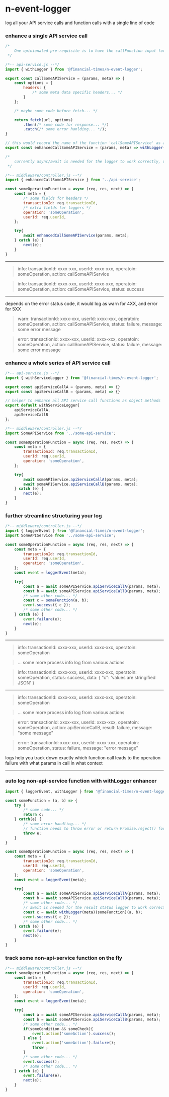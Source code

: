 # n-event-logger
log all your API service calls and function calls with a single line of code

### enhance a single API service call

```javascript
/*
	One opinionated pre-requisite is to have the callFunction input format as (params, meta) so that the callFunction can be invoked correctly with extra meta for logger
 */

/*-- api-service.js --*/
import { withLogger } from '@financial-times/n-event-logger';

export const callSomeAPIService = (params, meta) => {
	const options = {
		headers: {
			/* some meta data specific headers... */
		}
	};

	/* maybe some code before fetch... */

	return fetch(url, options)
		.then(/* some code for response... */)
		.catch(/* some error hanlding... */);
}

// this would record the name of the function 'callSomeAPIService' as action in the logger automatically
export const enhancedCallSomeAPIService = (params, meta) => withLogger(meta)(callSomeAPIService)(params, meta);

/*
	currently async/await is needed for the logger to work correctly, update coming soon
 */

/*-- middleware/controller.js --*/
import { enhancedCallSomeAPIService } from '../api-service';

const someOperationFunction = async (req, res, next) => {
	const meta = {
		/* some fields for headers */
		transactionId: req.transactionId,
		/* extra fields for loggers */
		operation: 'someOperation',
		userId: req.userId,
	};

	try{
		await enhancedCallSomeAPIService(params, meta);
	} catch (e) {
		next(e);
	}
}
```
---

> info: transactionId: xxxx-xxx, userId: xxxx-xxx, operatoin: someOperation, action: callSomeAPIService

> info: transactionId: xxxx-xxx, userId: xxxx-xxx, operatoin: someOperation, action: callSomeAPIService, status: success

---

depends on the error status code, it would log as warn for 4XX, and error for 5XX

> warn: transactionId: xxxx-xxx, userId: xxxx-xxx, operatoin: someOperation, action: callSomeAPIService, status: failure, message: some error message

> error: transactionId: xxxx-xxx, userId: xxxx-xxx, operatoin: someOperation, action: callSomeAPIService, status: failure, message: some error message

### enhance a whole series of API service call

```javascript
/*-- api-service.js --*/
import { withServiceLogger } from '@financial-times/n-event-logger';

export const apiServiceCallA = (params, meta) => {}
export const apiServiceCallB = (params, meta) => {}

// helper to enhance all API service call functions as object methods
export default withServiceLogger{
	apiServiceCallA,
	apiServiceCallB
};

/*-- middleware/controller.js --*/
import SomeAPIService from '../some-api-service';

const someOperationFunction = async (req, res, next) => {
	const meta = {
		transactionId: req.transactionId,
		userId: req.userId,
		operation: 'someOperation',
	};

	try{
		await someAPIService.apiServiceCallA(params, meta);
		await someAPIService.apiServiceCallB(params, meta);
	} catch (e) {
		next(e);
	}
}
```

### further streamline structuring your log

```javascript
/*-- middleware/controller.js --*/
import { loggerEvent } from '@financial-times/n-event-logger';
import SomeAPIService from '../some-api-service';

const someOperationFunction = async (req, res, next) => {
	const meta = {
		transactionId: req.transactionId,
		userId: req.userId,
		operation: 'someOperation',
	};
	const event = loggerEvent(meta);

	try{
		const a = await someAPIService.apiServiceCallA(params, meta);
		const b = await someAPIService.apiServiceCallB(params, meta);
		/* some other code... */
		const c = someFunction(a, b);
		event.success({ c });
		/* some other code... */
	} catch (e) {
		event.failure(e);
		next(e);
	}
}
```

---

> info: transactionId: xxxx-xxx, userId: xxxx-xxx, operatoin: someOperation

> ... some more process info log from various actions

> info: transactionId: xxxx-xxx, userId: xxxx-xxx, operatoin: someOperation, status: success, data: { "c": 'values are stringified JSON' }

---

> info: transactionId: xxxx-xxx, userId: xxxx-xxx, operatoin: someOperation

> ... some more process info log from various actions

> error: transactionId: xxxx-xxx, userId: xxxx-xxx, operatoin: someOperation, action: apiServiceCallB, result: failure, message: "some message"

> error: transactionId: xxxx-xxx, userId: xxxx-xxx, operatoin: someOperation, status: failure, message: "error message"

logs help you track down exactly which function call leads to the operation failure with what params in call in what context

---

### auto log non-api-service function with withLogger enhancer
```javascript
import { loggerEvent, withLogger } from '@financial-times/n-event-logger';

const someFunction = (a, b) => {
	try {
		/* some code... */
		return c;
	} catch(e) {
		/* some error handling... */
		// function needs to throw error or return Promise.reject() for failure status to be logged
		throw e;
	}
}

const someOperationFunction = async (req, res, next) => {
	const meta = {
		transactionId: req.transactionId,
		userId: req.userId,
		operation: 'someOperation',
	};
	const event = loggerEvent(meta);

	try{
		const a = await someAPIService.apiServiceCallA(params, meta);
		const b = await someAPIService.apiServiceCallB(params, meta);
		/* some other code... */
		// await is needed for the result status logger to work correctly
		const c = await withLogger(meta)(someFunction)(a, b);
		event.success({ c });
		/* some other code... */
	} catch (e) {
		event.failure(e);
		next(e);
	}
}
```

### track some non-api-service function on the fly

```javascript
/*-- middleware/controller.js --*/
const someOperationFunction = async (req, res, next) => {
	const meta = {
		transactionId: req.transactionId,
		userId: req.userId,
		operation: 'someOperation',
	};
	const event = loggerEvent(meta);

	try{
		const a = await someAPIService.apiServiceCallA(params, meta);
		const b = await someAPIService.apiServiceCallB(params, meta);
		/* some other code... */
		if(someCondition && someCheck){
			event.action('someAction').success();
		} else {
			event.action('someAction').failure();
			throw ;
		}
		/* some other code... */
		event.success();
		/* some other code... */
	} catch (e) {
		event.failure(e);
		next(e);
	}
}
```
